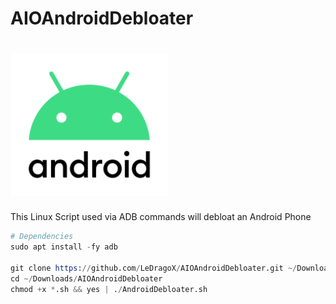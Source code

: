 # AIOAndroidDebloater

<h1>
  <img width=50% src="lib/images/Android11-logo.png">
</h1>

This Linux Script used via ADB commands will debloat an Android Phone

```s
# Dependencies
sudo apt install -fy adb

git clone https://github.com/LeDragoX/AIOAndroidDebloater.git ~/Downloads/AIOAndroidDebloater
cd ~/Downloads/AIOAndroidDebloater
chmod +x *.sh && yes | ./AndroidDebloater.sh
```